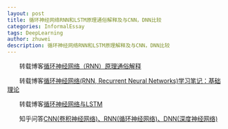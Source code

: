```yaml
---
layout: post
title: 循环神经网络RNN和LSTM原理通俗解释及与CNN，DNN比较
categories: InformalEssay
tags: DeepLearning
author: zhuwei
description: 循环神经网络RNN和LSTM原理解释及与CNN，DNN比较
---
```


                            
&emsp;&emsp;转载博客[循环神经网络（RNN）原理通俗解释](https://blog.csdn.net/qq_39422642/article/details/78676567)		

&emsp;&emsp;转载博客[循环神经网络(RNN, Recurrent Neural Networks)学习笔记：基础理论](https://blog.csdn.net/xingzhedai/article/details/53144126)		

&emsp;&emsp;转载博客[循环神经网络与LSTM](https://blog.csdn.net/u010089444/article/details/55211653)		

&emsp;&emsp;知乎问答[CNN(卷积神经网络)、RNN(循环神经网络)、DNN(深度神经网络)](https://www.zhihu.com/question/34681168)		